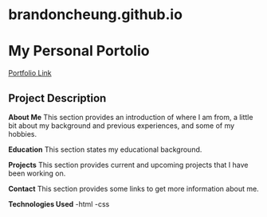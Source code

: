 # brandoncheung.github.io
# My Personal Portolio
[Portfolio Link](https://bcheung827.github.io/brandoncheung.github.io/)

## Project Description

**About Me**
This section provides an introduction of where I am from, a little bit about my background and previous experiences, and some of my hobbies.

**Education**
This section states my educational background.

**Projects**
This section provides current and upcoming projects that I have been working on.

**Contact**
This section provides some links to get more information about me.

**Technologies Used**
-html
-css